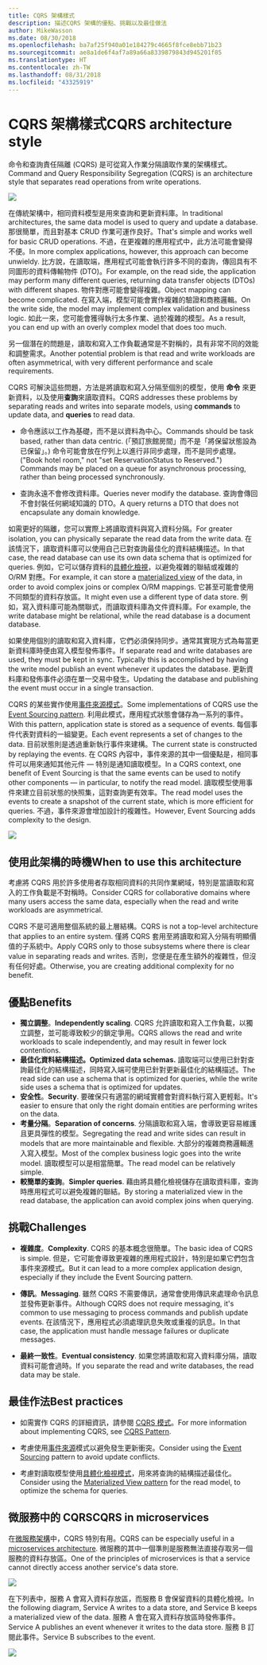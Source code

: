 ```yaml
---
title: CQRS 架構樣式
description: 描述CQRS 架構的優點、挑戰以及最佳做法
author: MikeWasson
ms.date: 08/30/2018
ms.openlocfilehash: ba7af25f940a01e184279c4665f8fce8ebb71b23
ms.sourcegitcommit: ae8a1de6f4af7a89a66a8339879843d945201f85
ms.translationtype: HT
ms.contentlocale: zh-TW
ms.lasthandoff: 08/31/2018
ms.locfileid: "43325919"
---
```

# <a name="cqrs-architecture-style"></a><span data-ttu-id="f55b6-103">CQRS 架構樣式</span><span class="sxs-lookup"><span data-stu-id="f55b6-103">CQRS architecture style</span></span>

<span data-ttu-id="f55b6-104">命令和查詢責任隔離 (CQRS) 是可從寫入作業分隔讀取作業的架構樣式。</span><span class="sxs-lookup"><span data-stu-id="f55b6-104">Command and Query Responsibility Segregation (CQRS) is an architecture style that separates read operations from write operations.</span></span> 

![](./images/cqrs-logical.svg)

<span data-ttu-id="f55b6-105">在傳統架構中，相同資料模型是用來查詢和更新資料庫。</span><span class="sxs-lookup"><span data-stu-id="f55b6-105">In traditional architectures, the same data model is used to query and update a database.</span></span> <span data-ttu-id="f55b6-106">那很簡單，而且對基本 CRUD 作業可運作良好。</span><span class="sxs-lookup"><span data-stu-id="f55b6-106">That's simple and works well for basic CRUD operations.</span></span> <span data-ttu-id="f55b6-107">不過，在更複雜的應用程式中，此方法可能會變得不便。</span><span class="sxs-lookup"><span data-stu-id="f55b6-107">In more complex applications, however, this approach can become unwieldy.</span></span> <span data-ttu-id="f55b6-108">比方說，在讀取端，應用程式可能會執行許多不同的查詢，傳回具有不同圖形的資料傳輸物件 (DTO)。</span><span class="sxs-lookup"><span data-stu-id="f55b6-108">For example, on the read side, the application may perform many different queries, returning data transfer objects (DTOs) with different shapes.</span></span> <span data-ttu-id="f55b6-109">物件對應可能會變得複雜。</span><span class="sxs-lookup"><span data-stu-id="f55b6-109">Object mapping can become complicated.</span></span> <span data-ttu-id="f55b6-110">在寫入端，模型可能會實作複雜的驗證和商務邏輯。</span><span class="sxs-lookup"><span data-stu-id="f55b6-110">On the write side, the model may implement complex validation and business logic.</span></span> <span data-ttu-id="f55b6-111">如此一來，您可能會獲得執行太多作業、過於複雜的模型。</span><span class="sxs-lookup"><span data-stu-id="f55b6-111">As a result, you can end up with an overly complex model that does too much.</span></span>

<span data-ttu-id="f55b6-112">另一個潛在的問題是，讀取和寫入工作負載通常是不對稱的，具有非常不同的效能和調整需求。</span><span class="sxs-lookup"><span data-stu-id="f55b6-112">Another potential problem is that read and write workloads are often asymmetrical, with very different performance and scale requirements.</span></span> 

<span data-ttu-id="f55b6-113">CQRS 可解決這些問題，方法是將讀取和寫入分隔至個別的模型，使用 **命令** 來更新資料，以及使用**查詢**來讀取資料。</span><span class="sxs-lookup"><span data-stu-id="f55b6-113">CQRS addresses these problems by separating reads and writes into separate models, using **commands** to update data, and **queries** to read data.</span></span>

- <span data-ttu-id="f55b6-114">命令應該以工作為基礎，而不是以資料為中心。</span><span class="sxs-lookup"><span data-stu-id="f55b6-114">Commands should be task based, rather than data centric.</span></span> <span data-ttu-id="f55b6-115">(「預訂旅館房間」而不是「將保留狀態設為已保留」。) 命令可能會放在佇列上以進行非同步處理，而不是同步處理。</span><span class="sxs-lookup"><span data-stu-id="f55b6-115">("Book hotel room," not "set ReservationStatus to Reserved.") Commands may be placed on a queue for asynchronous processing, rather than being processed synchronously.</span></span>

- <span data-ttu-id="f55b6-116">查詢永遠不會修改資料庫。</span><span class="sxs-lookup"><span data-stu-id="f55b6-116">Queries never modify the database.</span></span> <span data-ttu-id="f55b6-117">查詢會傳回不會封裝任何網域知識的 DTO。</span><span class="sxs-lookup"><span data-stu-id="f55b6-117">A query returns a DTO that does not encapsulate any domain knowledge.</span></span>

<span data-ttu-id="f55b6-118">如需更好的隔離，您可以實際上將讀取資料與寫入資料分隔。</span><span class="sxs-lookup"><span data-stu-id="f55b6-118">For greater isolation, you can physically separate the read data from the write data.</span></span> <span data-ttu-id="f55b6-119">在該情況下，讀取資料庫可以使用自己已對查詢最佳化的資料結構描述。</span><span class="sxs-lookup"><span data-stu-id="f55b6-119">In that case, the read database can use its own data schema that is optimized for queries.</span></span> <span data-ttu-id="f55b6-120">例如，它可以儲存資料的[具體化檢視][materialized-view]，以避免複雜的聯結或複雜的 O/RM 對應。</span><span class="sxs-lookup"><span data-stu-id="f55b6-120">For example, it can store a [materialized view][materialized-view] of the data, in order to avoid complex joins or complex O/RM mappings.</span></span> <span data-ttu-id="f55b6-121">它甚至可能會使用不同類型的資料存放區。</span><span class="sxs-lookup"><span data-stu-id="f55b6-121">It might even use a different type of data store.</span></span> <span data-ttu-id="f55b6-122">例如，寫入資料庫可能為關聯式，而讀取資料庫為文件資料庫。</span><span class="sxs-lookup"><span data-stu-id="f55b6-122">For example, the write database might be relational, while the read database is a document database.</span></span>

<span data-ttu-id="f55b6-123">如果使用個別的讀取和寫入資料庫，它們必須保持同步。通常其實現方式為每當更新資料庫時便由寫入模型發佈事件。</span><span class="sxs-lookup"><span data-stu-id="f55b6-123">If separate read and write databases are used, they must be kept in sync. Typically this is accomplished by  having the write model publish an event whenever it updates the database.</span></span> <span data-ttu-id="f55b6-124">更新資料庫和發佈事件必須在單一交易中發生。</span><span class="sxs-lookup"><span data-stu-id="f55b6-124">Updating the database and publishing the event must occur in a single transaction.</span></span> 

<span data-ttu-id="f55b6-125">CQRS 的某些實作使用[事件來源模式][event-sourcing]。</span><span class="sxs-lookup"><span data-stu-id="f55b6-125">Some implementations of CQRS use the [Event Sourcing pattern][event-sourcing].</span></span> <span data-ttu-id="f55b6-126">利用此模式，應用程式狀態會儲存為一系列的事件。</span><span class="sxs-lookup"><span data-stu-id="f55b6-126">With this pattern, application state is stored as a sequence of events.</span></span> <span data-ttu-id="f55b6-127">每個事件代表對資料的一組變更。</span><span class="sxs-lookup"><span data-stu-id="f55b6-127">Each event represents a set of changes to the data.</span></span> <span data-ttu-id="f55b6-128">目前狀態則是透過重新執行事件來建構。</span><span class="sxs-lookup"><span data-stu-id="f55b6-128">The current state is constructed by replaying the events.</span></span> <span data-ttu-id="f55b6-129">在 CQRS 內容中，事件來源的其中一個優點是，相同事件可以用來通知其他元件 &mdash; 特別是通知讀取模型。</span><span class="sxs-lookup"><span data-stu-id="f55b6-129">In a CQRS context, one benefit of Event Sourcing is that the same events can be used to notify other components &mdash; in particular, to notify the read model.</span></span> <span data-ttu-id="f55b6-130">讀取模型使用事件來建立目前狀態的快照集，這對查詢更有效率。</span><span class="sxs-lookup"><span data-stu-id="f55b6-130">The read model uses the events to create a snapshot of the current state, which is more efficient for queries.</span></span> <span data-ttu-id="f55b6-131">不過，事件來源會增加設計的複雜性。</span><span class="sxs-lookup"><span data-stu-id="f55b6-131">However, Event Sourcing adds complexity to the design.</span></span>

![](./images/cqrs-events.svg)

## <a name="when-to-use-this-architecture"></a><span data-ttu-id="f55b6-132">使用此架構的時機</span><span class="sxs-lookup"><span data-stu-id="f55b6-132">When to use this architecture</span></span>

<span data-ttu-id="f55b6-133">考慮將 CQRS 用於許多使用者存取相同資料的共同作業網域，特別是當讀取和寫入的工作負載是不對稱時。</span><span class="sxs-lookup"><span data-stu-id="f55b6-133">Consider CQRS for collaborative domains where many users access the same data, especially when the read and write workloads are asymmetrical.</span></span>

<span data-ttu-id="f55b6-134">CQRS 不是可適用整個系統的最上層結構。</span><span class="sxs-lookup"><span data-stu-id="f55b6-134">CQRS is not a top-level architecture that applies to an entire system.</span></span> <span data-ttu-id="f55b6-135">僅將 CQRS 套用至將讀取和寫入分隔有明顯價值的子系統中。</span><span class="sxs-lookup"><span data-stu-id="f55b6-135">Apply CQRS only to those subsystems where there is clear value in separating reads and writes.</span></span> <span data-ttu-id="f55b6-136">否則，您便是在產生額外的複雜性，但沒有任何好處。</span><span class="sxs-lookup"><span data-stu-id="f55b6-136">Otherwise, you are creating additional complexity for no benefit.</span></span>

## <a name="benefits"></a><span data-ttu-id="f55b6-137">優點</span><span class="sxs-lookup"><span data-stu-id="f55b6-137">Benefits</span></span>

- <span data-ttu-id="f55b6-138">**獨立調整**。</span><span class="sxs-lookup"><span data-stu-id="f55b6-138">**Independently scaling**.</span></span> <span data-ttu-id="f55b6-139">CQRS 允許讀取和寫入工作負載，以獨立調整，並可能導致較少的鎖定爭用。</span><span class="sxs-lookup"><span data-stu-id="f55b6-139">CQRS allows the read and write workloads to scale independently, and may result in fewer lock contentions.</span></span>
- <span data-ttu-id="f55b6-140">**最佳化資料結構描述。**</span><span class="sxs-lookup"><span data-stu-id="f55b6-140">**Optimized data schemas.**</span></span>  <span data-ttu-id="f55b6-141">讀取端可以使用已針對查詢最佳化的結構描述，同時寫入端可使用已針對更新最佳化的結構描述。</span><span class="sxs-lookup"><span data-stu-id="f55b6-141">The read side can use a schema that is optimized for queries, while the write side uses a schema that is optimized for updates.</span></span>  
- <span data-ttu-id="f55b6-142">**安全性**。</span><span class="sxs-lookup"><span data-stu-id="f55b6-142">**Security**.</span></span> <span data-ttu-id="f55b6-143">要確保只有適當的網域實體會對資料執行寫入更輕鬆。</span><span class="sxs-lookup"><span data-stu-id="f55b6-143">It's easier to ensure that only the right domain entities are performing writes on the data.</span></span>
- <span data-ttu-id="f55b6-144">**考量分隔**。</span><span class="sxs-lookup"><span data-stu-id="f55b6-144">**Separation of concerns**.</span></span> <span data-ttu-id="f55b6-145">分隔讀取和寫入端，會導致更容易維護且更具彈性的模型。</span><span class="sxs-lookup"><span data-stu-id="f55b6-145">Segregating the read and write sides can result in models that are more maintainable and flexible.</span></span> <span data-ttu-id="f55b6-146">大部分的複雜商務邏輯進入寫入模型。</span><span class="sxs-lookup"><span data-stu-id="f55b6-146">Most of the complex business logic goes into the write model.</span></span> <span data-ttu-id="f55b6-147">讀取模型可以是相當簡單。</span><span class="sxs-lookup"><span data-stu-id="f55b6-147">The read model can be relatively simple.</span></span>
- <span data-ttu-id="f55b6-148">**較簡單的查詢**。</span><span class="sxs-lookup"><span data-stu-id="f55b6-148">**Simpler queries**.</span></span> <span data-ttu-id="f55b6-149">藉由將具體化檢視儲存在讀取資料庫，查詢時應用程式可以避免複雜的聯結。</span><span class="sxs-lookup"><span data-stu-id="f55b6-149">By storing a materialized view in the read database, the application can avoid complex joins when querying.</span></span>

## <a name="challenges"></a><span data-ttu-id="f55b6-150">挑戰</span><span class="sxs-lookup"><span data-stu-id="f55b6-150">Challenges</span></span>

- <span data-ttu-id="f55b6-151">**複雜度**。</span><span class="sxs-lookup"><span data-stu-id="f55b6-151">**Complexity**.</span></span> <span data-ttu-id="f55b6-152">CQRS 的基本概念很簡單。</span><span class="sxs-lookup"><span data-stu-id="f55b6-152">The basic idea of CQRS is simple.</span></span> <span data-ttu-id="f55b6-153">但是，它可能會導致更複雜的應用程式設計，特別是如果它們包含事件來源模式。</span><span class="sxs-lookup"><span data-stu-id="f55b6-153">But it can lead to a more complex application design, especially if they include the Event Sourcing pattern.</span></span>

- <span data-ttu-id="f55b6-154">**傳訊**。</span><span class="sxs-lookup"><span data-stu-id="f55b6-154">**Messaging**.</span></span> <span data-ttu-id="f55b6-155">雖然 CQRS 不需要傳訊，通常會使用傳訊來處理命令訊息並發佈更新事件。</span><span class="sxs-lookup"><span data-stu-id="f55b6-155">Although CQRS does not require messaging, it's common to use messaging to process commands and publish update events.</span></span> <span data-ttu-id="f55b6-156">在該情況下，應用程式必須處理訊息失敗或重複的訊息。</span><span class="sxs-lookup"><span data-stu-id="f55b6-156">In that case, the application must handle message failures or duplicate messages.</span></span> 

- <span data-ttu-id="f55b6-157">**最終一致性**。</span><span class="sxs-lookup"><span data-stu-id="f55b6-157">**Eventual consistency**.</span></span> <span data-ttu-id="f55b6-158">如果您將讀取和寫入資料庫分隔，讀取資料可能會過時。</span><span class="sxs-lookup"><span data-stu-id="f55b6-158">If you separate the read and write databases, the read data may be stale.</span></span> 

## <a name="best-practices"></a><span data-ttu-id="f55b6-159">最佳作法</span><span class="sxs-lookup"><span data-stu-id="f55b6-159">Best practices</span></span>

- <span data-ttu-id="f55b6-160">如需實作 CQRS 的詳細資訊，請參閱 [CQRS 模式][cqrs-pattern]。</span><span class="sxs-lookup"><span data-stu-id="f55b6-160">For more information about implementing CQRS, see [CQRS Pattern][cqrs-pattern].</span></span>

- <span data-ttu-id="f55b6-161">考慮使用[事件來源][event-sourcing]模式以避免發生更新衝突。</span><span class="sxs-lookup"><span data-stu-id="f55b6-161">Consider using the [Event Sourcing][event-sourcing] pattern to avoid update conflicts.</span></span>

- <span data-ttu-id="f55b6-162">考慮對讀取模型使用[具體化檢視模式][materialized-view]，用來將查詢的結構描述最佳化。</span><span class="sxs-lookup"><span data-stu-id="f55b6-162">Consider using the [Materialized View pattern][materialized-view] for the read model, to optimize the schema for queries.</span></span>

## <a name="cqrs-in-microservices"></a><span data-ttu-id="f55b6-163">微服務中的 CQRS</span><span class="sxs-lookup"><span data-stu-id="f55b6-163">CQRS in microservices</span></span>

<span data-ttu-id="f55b6-164">在[微服務架構][microservices]中，CQRS 特別有用。</span><span class="sxs-lookup"><span data-stu-id="f55b6-164">CQRS can be especially useful in a [microservices architecture][microservices].</span></span> <span data-ttu-id="f55b6-165">微服務的其中一個準則是服務無法直接存取另一個服務的資料存放區。</span><span class="sxs-lookup"><span data-stu-id="f55b6-165">One of the principles of microservices is that a service cannot directly access another service's data store.</span></span>

![](./images/cqrs-microservices-wrong.png)

<span data-ttu-id="f55b6-166">在下列表中，服務 A 會寫入資料存放區，而服務 B 會保留資料的具體化檢視。</span><span class="sxs-lookup"><span data-stu-id="f55b6-166">In the following diagram, Service A writes to a data store, and Service B keeps a materialized view of the data.</span></span> <span data-ttu-id="f55b6-167">服務 A 會在寫入資料存放區時發佈事件。</span><span class="sxs-lookup"><span data-stu-id="f55b6-167">Service A publishes an event whenever it writes to the data store.</span></span> <span data-ttu-id="f55b6-168">服務 B 訂閱此事件。</span><span class="sxs-lookup"><span data-stu-id="f55b6-168">Service B subscribes to the event.</span></span>

![](./images/cqrs-microservices-right.png)


<!-- links -->

[cqrs-pattern]: ../../patterns/cqrs.md
[event-sourcing]: ../../patterns/event-sourcing.md
[materialized-view]: ../../patterns/materialized-view.md
[microservices]: ./microservices.md
